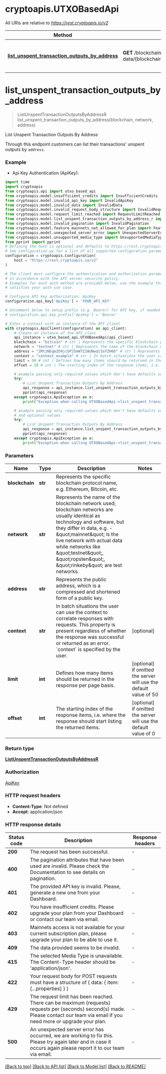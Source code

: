 # cryptoapis.UTXOBasedApi

All URIs are relative to *https://rest.cryptoapis.io/v2*

Method | HTTP request | Description
------------- | ------------- | -------------
[**list_unspent_transaction_outputs_by_address**](UTXOBasedApi.md#list_unspent_transaction_outputs_by_address) | **GET** /blockchain-data/{blockchain}/{network}/addresses/{address}/unspent | List Unspent Transaction Outputs By Address


# **list_unspent_transaction_outputs_by_address**
> ListUnspentTransactionOutputsByAddressR list_unspent_transaction_outputs_by_address(blockchain, network, address)

List Unspent Transaction Outputs By Address

Through this endpoint customers can list their transactions' unspent outputs by `address`.

### Example

* Api Key Authentication (ApiKey):

```python
import time
import cryptoapis
from cryptoapis.api import utxo_based_api
from cryptoapis.model.insufficient_credits import InsufficientCredits
from cryptoapis.model.invalid_api_key import InvalidApiKey
from cryptoapis.model.invalid_data import InvalidData
from cryptoapis.model.invalid_request_body_structure import InvalidRequestBodyStructure
from cryptoapis.model.request_limit_reached import RequestLimitReached
from cryptoapis.model.list_unspent_transaction_outputs_by_address_r import ListUnspentTransactionOutputsByAddressR
from cryptoapis.model.invalid_pagination import InvalidPagination
from cryptoapis.model.feature_mainnets_not_allowed_for_plan import FeatureMainnetsNotAllowedForPlan
from cryptoapis.model.unexpected_server_error import UnexpectedServerError
from cryptoapis.model.unsupported_media_type import UnsupportedMediaType
from pprint import pprint
# Defining the host is optional and defaults to https://rest.cryptoapis.io/v2
# See configuration.py for a list of all supported configuration parameters.
configuration = cryptoapis.Configuration(
    host = "https://rest.cryptoapis.io/v2"
)

# The client must configure the authentication and authorization parameters
# in accordance with the API server security policy.
# Examples for each auth method are provided below, use the example that
# satisfies your auth use case.

# Configure API key authorization: ApiKey
configuration.api_key['ApiKey'] = 'YOUR_API_KEY'

# Uncomment below to setup prefix (e.g. Bearer) for API key, if needed
# configuration.api_key_prefix['ApiKey'] = 'Bearer'

# Enter a context with an instance of the API client
with cryptoapis.ApiClient(configuration) as api_client:
    # Create an instance of the API class
    api_instance = utxo_based_api.UTXOBasedApi(api_client)
    blockchain = "bitcoin" # str | Represents the specific blockchain protocol name, e.g. Ethereum, Bitcoin, etc.
    network = "testnet" # str | Represents the name of the blockchain network used; blockchain networks are usually identical as technology and software, but they differ in data, e.g. - \"mainnet\" is the live network with actual data while networks like \"testnet\", \"ropsten\", \"rinkeby\" are test networks.
    address = "2MtzNEqm2D9jcbPJ5mW7Z3AUNwqt3afZH66" # str | Represents the public address, which is a compressed and shortened form of a public key.
    context = "context_example" # str | In batch situations the user can use the context to correlate responses with requests. This property is present regardless of whether the response was successful or returned as an error. `context` is specified by the user. (optional)
    limit = 50 # int | Defines how many items should be returned in the response per page basis. (optional) if omitted the server will use the default value of 50
    offset = 10 # int | The starting index of the response items, i.e. where the response should start listing the returned items. (optional) if omitted the server will use the default value of 0

    # example passing only required values which don't have defaults set
    try:
        # List Unspent Transaction Outputs By Address
        api_response = api_instance.list_unspent_transaction_outputs_by_address(blockchain, network, address)
        pprint(api_response)
    except cryptoapis.ApiException as e:
        print("Exception when calling UTXOBasedApi->list_unspent_transaction_outputs_by_address: %s\n" % e)

    # example passing only required values which don't have defaults set
    # and optional values
    try:
        # List Unspent Transaction Outputs By Address
        api_response = api_instance.list_unspent_transaction_outputs_by_address(blockchain, network, address, context=context, limit=limit, offset=offset)
        pprint(api_response)
    except cryptoapis.ApiException as e:
        print("Exception when calling UTXOBasedApi->list_unspent_transaction_outputs_by_address: %s\n" % e)
```


### Parameters

Name | Type | Description  | Notes
------------- | ------------- | ------------- | -------------
 **blockchain** | **str**| Represents the specific blockchain protocol name, e.g. Ethereum, Bitcoin, etc. |
 **network** | **str**| Represents the name of the blockchain network used; blockchain networks are usually identical as technology and software, but they differ in data, e.g. - \&quot;mainnet\&quot; is the live network with actual data while networks like \&quot;testnet\&quot;, \&quot;ropsten\&quot;, \&quot;rinkeby\&quot; are test networks. |
 **address** | **str**| Represents the public address, which is a compressed and shortened form of a public key. |
 **context** | **str**| In batch situations the user can use the context to correlate responses with requests. This property is present regardless of whether the response was successful or returned as an error. &#x60;context&#x60; is specified by the user. | [optional]
 **limit** | **int**| Defines how many items should be returned in the response per page basis. | [optional] if omitted the server will use the default value of 50
 **offset** | **int**| The starting index of the response items, i.e. where the response should start listing the returned items. | [optional] if omitted the server will use the default value of 0

### Return type

[**ListUnspentTransactionOutputsByAddressR**](ListUnspentTransactionOutputsByAddressR.md)

### Authorization

[ApiKey](../README.md#ApiKey)

### HTTP request headers

 - **Content-Type**: Not defined
 - **Accept**: application/json


### HTTP response details

| Status code | Description | Response headers |
|-------------|-------------|------------------|
**200** | The request has been successful. |  -  |
**400** | The pagination attributes that have been used are invalid. Please check the Documentation to see details on pagination. |  -  |
**401** | The provided API key is invalid. Please, generate a new one from your Dashboard. |  -  |
**402** | You have insufficient credits. Please upgrade your plan from your Dashboard or contact our team via email. |  -  |
**403** | Mainnets access is not available for your current subscription plan, please upgrade your plan to be able to use it. |  -  |
**409** | The data provided seems to be invalid. |  -  |
**415** | The selected Media Type is unavailable. The Content-Type header should be &#39;application/json&#39;. |  -  |
**422** | Your request body for POST requests must have a structure of { data: { item: [...properties] } } |  -  |
**429** | The request limit has been reached. There can be maximum {requests} requests per {seconds} second(s) made. Please contact our team via email if you need more or upgrade your plan. |  -  |
**500** | An unexpected server error has occurred, we are working to fix this. Please try again later and in case it occurs again please report it to our team via email. |  -  |

[[Back to top]](#) [[Back to API list]](../README.md#documentation-for-api-endpoints) [[Back to Model list]](../README.md#documentation-for-models) [[Back to README]](../README.md)

